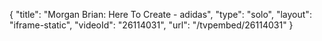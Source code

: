 {
    "title": "Morgan Brian: Here To Create - adidas",
    "type": "solo",
    "layout": "iframe-static",
    "videoId": "26114031",
    "url": "\/tvpembed\/26114031"
}